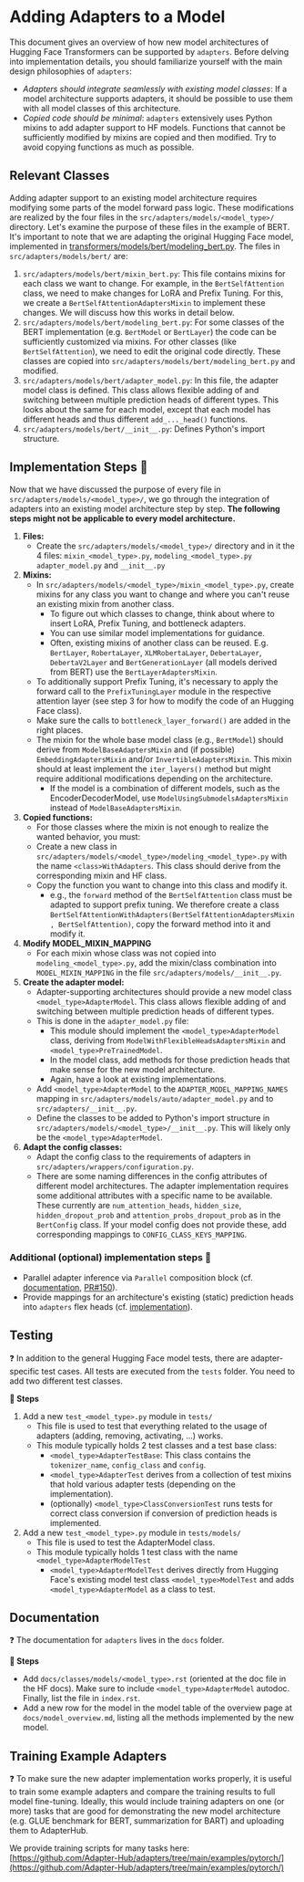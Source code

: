 # Adding Adapters to a Model
This document gives an overview of how new model architectures of Hugging Face Transformers can be supported by `adapters`.
Before delving into implementation details, you should familiarize yourself with the main design philosophies of `adapters`:

- _Adapters should integrate seamlessly with existing model classes_: If a model architecture supports adapters, it should be possible to use them with all model classes of this architecture.
- _Copied code should be minimal_: `adapters` extensively uses Python mixins to add adapter support to HF models. Functions that cannot be sufficiently modified by mixins are copied and then modified. Try to avoid copying functions as much as possible.

## Relevant Classes
Adding adapter support to an existing model architecture requires modifying some parts of the model forward pass logic. These modifications are realized by the four files in the `src/adapters/models/<model_type>/` directory. Let's examine the purpose of these files in the example of BERT. It's important to note that we are adapting the original Hugging Face model, implemented in [transformers/models/bert/modeling_bert.py](https://github.com/huggingface/transformers/blob/main/src/transformers/models/bert/modeling_bert.py). The files in `src/adapters/models/bert/` are:

1. `src/adapters/models/bert/mixin_bert.py`:
This file contains mixins for each class we want to change. For example, in the `BertSelfAttention` class, we need to make changes for LoRA and Prefix Tuning. For this, we create a `BertSelfAttentionAdaptersMixin` to implement these changes. We will discuss how this works in detail below.
2. `src/adapters/models/bert/modeling_bert.py`:
For some classes of the BERT implementation (e.g. `BertModel` or `BertLayer`) the code can be sufficiently customized via mixins. For other classes (like `BertSelfAttention`), we need to edit the original code directly. These classes are copied into `src/adapters/models/bert/modeling_bert.py` and modified.
3. `src/adapters/models/bert/adapter_model.py`: 
In this file, the adapter model class is defined. This class allows flexible adding of and switching between multiple prediction heads of different types. This looks about the same for each model, except that each model has different heads and thus different `add_..._head()` functions.
4. `src/adapters/models/bert/__init__.py`: Defines Python's import structure.


## Implementation Steps 📝
Now that we have discussed the purpose of every file in `src/adapters/models/<model_type>/`, we go through the integration of adapters into an existing model architecture step by step. **The following steps might not be applicable to every model architecture.**

1. **Files:**
    - Create the `src/adapters/models/<model_type>/` directory and in it the 4 files: `mixin_<model_type>.py`, `modeling_<model_type>.py` `adapter_model.py` and `__init__.py`
2. **Mixins:**
    - In `src/adapters/models/<model_type>/mixin_<model_type>.py`, create mixins for any class you want to change and where you can't reuse an existing mixin from another class.
        - To figure out which classes to change, think about where to insert LoRA, Prefix Tuning, and bottleneck adapters.
        - You can use similar model implementations for guidance.
        - Often, existing mixins of another class can be reused. E.g. `BertLayer`, `RobertaLayer`, `XLMRobertaLayer`, `DebertaLayer`, `DebertaV2Layer` and `BertGenerationLayer` (all models derived from BERT) use the `BertLayerAdaptersMixin`.
    - To additionally support Prefix Tuning, it's necessary to apply the forward call to the `PrefixTuningLayer` module in the respective attention layer (see step 3 for how to modify the code of an Hugging Face class).
    - Make sure the calls to `bottleneck_layer_forward()` are added in the right places.
    - The mixin for the whole base model class (e.g., `BertModel`) should derive from `ModelBaseAdaptersMixin` and (if possible) `EmbeddingAdaptersMixin` and/or `InvertibleAdaptersMixin`. This mixin should at least implement the `iter_layers()` method but might require additional modifications depending on the architecture.
        - If the model is a combination of different models, such as the EncoderDecoderModel, use `ModelUsingSubmodelsAdaptersMixin` instead of `ModelBaseAdaptersMixin`.
3. **Copied functions:**
    - For those classes where the mixin is not enough to realize the wanted behavior, you must:
    - Create a new class in `src/adapters/models/<model_type>/modeling_<model_type>.py` with the name `<class>WithAdapters`. This class should derive from the corresponding mixin and HF class.
    - Copy the function you want to change into this class and modify it.
        - e.g., the `forward` method of the `BertSelfAttention` class must be adapted to support prefix tuning. We therefore create a class `BertSelfAttentionWithAdapters(BertSelfAttentionAdaptersMixin, BertSelfAttention)`, copy the forward method into it and modify it.
4. **Modify MODEL_MIXIN_MAPPING**
    - For each mixin whose class was not copied into `modeling_<model_type>.py`, add the mixin/class combination into `MODEL_MIXIN_MAPPING` in the file `src/adapters/models/__init__.py`.
5. **Create the adapter model:**
    - Adapter-supporting architectures should provide a new model class `<model_type>AdapterModel`. This class allows flexible adding of and switching between multiple prediction heads of different types.
    - This is done in the `adapter_model.py` file:
        - This module should implement the `<model_type>AdapterModel` class, deriving from `ModelWithFlexibleHeadsAdaptersMixin` and `<model_type>PreTrainedModel`.
        - In the model class, add methods for those prediction heads that make sense for the new model architecture.
        - Again, have a look at existing implementations.
    - Add `<model_type>AdapterModel` to the `ADAPTER_MODEL_MAPPING_NAMES` mapping in `src/adapters/models/auto/adapter_model.py` and to `src/adapters/__init__.py`.
    - Define the classes to be added to Python's import structure in `src/adapters/models/<model_type>/__init__.py`. This will likely only be the `<model_type>AdapterModel`.
6. **Adapt the config classes:**
    - Adapt the config class to the requirements of adapters in `src/adapters/wrappers/configuration.py`.
    - There are some naming differences in the config attributes of different model architectures. The adapter implementation requires some additional attributes with a specific name to be available. These currently are `num_attention_heads`, `hidden_size`, `hidden_dropout_prob` and `attention_probs_dropout_prob` as in the `BertConfig` class.
    If your model config does not provide these, add corresponding mappings to `CONFIG_CLASS_KEYS_MAPPING`.


### Additional (optional) implementation steps 📝

- Parallel adapter inference via `Parallel` composition block (cf. [documentation](https://docs.adapterhub.ml/adapter_composition.html#parallel), [PR#150](https://github.com/Adapter-Hub/adapters/pull/150)).
- Provide mappings for an architecture's existing (static) prediction heads into `adapters` flex heads (cf. [implementation](https://github.com/adapter-hub/adapters/blob/main/src/adapters/head_utils.py#L11)).

## Testing

❓ In addition to the general Hugging Face model tests, there are adapter-specific test cases. All tests are executed from the `tests` folder. You need to add two different test classes.

**📝 Steps**
1. Add a new `test_<model_type>.py` module in `tests/`
    - This file is used to test that everything related to the usage of adapters (adding, removing, activating, ...) works.
    - This module typically holds 2 test classes and a test base class:
        - `<model_type>AdapterTestBase`: This class contains the `tokenizer_name`, `config_class` and `config`.
        - `<model_type>AdapterTest` derives from a collection of test mixins that hold various adapter tests (depending on the implementation).
        - (optionally) `<model_type>ClassConversionTest` runs tests for correct class conversion if conversion of prediction heads is implemented.
2. Add a new `test_<model_type>.py` module in `tests/models/`
    - This file is used to test the AdapterModel class.
    - This module typically holds 1 test class with the name `<model_type>AdapterModelTest`
        - `<model_type>AdapterModelTest` derives directly from Hugging Face's existing model test class `<model_type>ModelTest` and adds `<model_type>AdapterModel` as a class to test.

## Documentation

❓ The documentation for `adapters` lives in the `docs` folder.

**📝 Steps**

- Add `docs/classes/models/<model_type>.rst` (oriented at the doc file in the HF docs). Make sure to include `<model_type>AdapterModel` autodoc. Finally, list the file in `index.rst`.
- Add a new row for the model in the model table of the overview page at `docs/model_overview.md`, listing all the methods implemented by the new model.

## Training Example Adapters

❓ To make sure the new adapter implementation works properly, it is useful to train some example adapters and compare the training results to full model fine-tuning. Ideally, this would include training adapters on one (or more) tasks that are good for demonstrating the new model architecture (e.g. GLUE benchmark for BERT, summarization for BART) and uploading them to AdapterHub.

We provide training scripts for many tasks here: [https://github.com/Adapter-Hub/adapters/tree/main/examples/pytorch/](https://github.com/Adapter-Hub/adapters/tree/main/examples/pytorch/)
